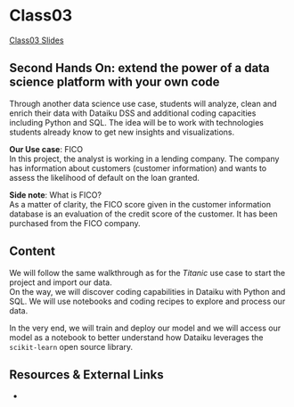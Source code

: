 # Class03
[Class03 Slides](https://docs.google.com/presentation/d/1PWLezFsOt33qWdSTMLza5naE2IHH3X3ofjcr7Rg5LOs/edit?usp=sharing)

## Second Hands On: extend the power of a data science platform with your own code

Through another data science use case, students will analyze, clean and enrich their data with Dataiku DSS and additional coding capacities including Python and SQL. The idea will be to work with technologies students already know to get new insights and visualizations.  

**Our Use case**: FICO  
In this project, the analyst is working in a lending company. The company has information about customers (customer information) and wants to assess the likelihood of default on the loan granted.  

**Side note**: What is FICO?  
As a matter of clarity, the FICO score given in the customer information database is an evaluation of the credit score of the customer. It has been purchased from the FICO company.  

## Content

We will follow the same walkthrough as for the _Titanic_ use case to start the project and import our data.  
On the way, we will discover coding capabilities in Dataiku with Python and SQL. We will use notebooks and coding recipes to explore and process our data.  

In the very end, we will train and deploy our model and we will access our model as a notebook to better understand how Dataiku leverages the `scikit-learn` open source library.  

## Resources & External Links
- 
